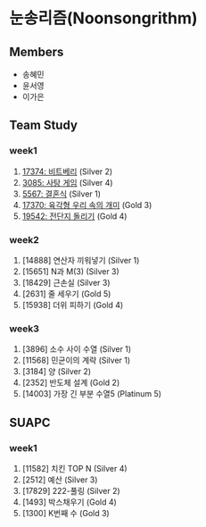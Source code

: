 # 눈송리즘(Noonsongrithm)
## Members
- 송혜민
- 윤서영
- 이가은

## Team Study
### week1
1. [17374: 비트베리](https://www.acmicpc.net/problem/17374) (Silver 2)
2. [3085: 사탕 게임](https://www.acmicpc.net/problem/3085) (Silver 4)
3. [5567: 결혼식](https://www.acmicpc.net/problem/5567) (Silver 1)
4. [17370: 육각형 우리 속의 개미](https://www.acmicpc.net/problem/17370) (Gold 3)
5. [19542: 전단지 돌리기](https://www.acmicpc.net/problem/19542) (Gold 4)


### week2

1. [14888] 연산자 끼워넣기 (Silver 1)
3. [15651] N과 M(3) (Silver 3)
4. [18429] 근손실 (Silver 3)
5. [2631] 줄 세우기 (Gold 5)
6. [15938] 더위 피하기 (Gold 4)

### week3    
1. [3896] 소수 사이 수열 (Silver 1)   
2. [11568] 민균이의 계략 (Silver 1)   
3. [3184] 양 (Silver 2)   
4. [2352] 반도체 설계 (Gold 2)   
5. [14003] 가장 긴 부분 수열5 (Platinum 5)   
   
## SUAPC
### week1    
1. [11582] 치킨 TOP N (Silver 4)   
2. [2512] 예산 (Silver 3)   
3. [17829] 222-풀링 (Silver 2)   
4. [1493] 박스채우기 (Gold 4) 
5. [1300] K번째 수 (Gold 3)     
